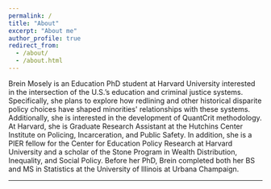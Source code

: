 ```yaml
---
permalink: /
title: "About"
excerpt: "About me"
author_profile: true
redirect_from: 
  - /about/
  - /about.html
---
```


Brein Mosely is an Education PhD student at Harvard University interested in the intersection of the U.S.’s education and criminal justice systems. Specifically, she plans to explore how redlining and other historical disparite policy choices have shaped minorities' relationships with these systems. Additionally, she is interested in the development of QuantCrit methodology. At Harvard, she is Graduate Research Assistant at the Hutchins Center Institute on Policing, Incarceration, and Public Safety. In addition, she is a PIER fellow for the Center for Education Policy Research at Harvard University and a scholar of the Stone Program in Wealth Distribution, Inequality, and Social Policy. Before her PhD, Brein completed both her BS and MS in Statistics at the University of Illinois at Urbana Champaign.


---